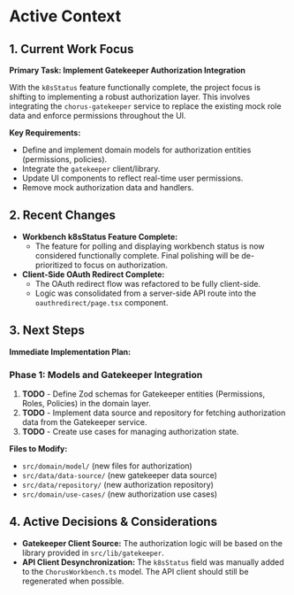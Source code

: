 # Active Context

## 1. Current Work Focus

**Primary Task: Implement Gatekeeper Authorization Integration**

With the `k8sStatus` feature functionally complete, the project focus is shifting to implementing a robust authorization layer. This involves integrating the `chorus-gatekeeper` service to replace the existing mock role data and enforce permissions throughout the UI.

**Key Requirements:**

- Define and implement domain models for authorization entities (permissions, policies).
- Integrate the `gatekeeper` client/library.
- Update UI components to reflect real-time user permissions.
- Remove mock authorization data and handlers.

## 2. Recent Changes

- **Workbench k8sStatus Feature Complete:**
  - The feature for polling and displaying workbench status is now considered functionally complete. Final polishing will be de-prioritized to focus on authorization.
- **Client-Side OAuth Redirect Complete:**
  - The OAuth redirect flow was refactored to be fully client-side.
  - Logic was consolidated from a server-side API route into the `oauthredirect/page.tsx` component.

## 3. Next Steps

**Immediate Implementation Plan:**

### Phase 1: Models and Gatekeeper Integration

1. **TODO** - Define Zod schemas for Gatekeeper entities (Permissions, Roles, Policies) in the domain layer.
2. **TODO** - Implement data source and repository for fetching authorization data from the Gatekeeper service.
3. **TODO** - Create use cases for managing authorization state.

**Files to Modify:**

- `src/domain/model/` (new files for authorization)
- `src/data/data-source/` (new gatekeeper data source)
- `src/data/repository/` (new authorization repository)
- `src/domain/use-cases/` (new authorization use cases)

## 4. Active Decisions & Considerations

- **Gatekeeper Client Source:** The authorization logic will be based on the library provided in `src/lib/gatekeeper`.
- **API Client Desynchronization:** The `k8sStatus` field was manually added to the `ChorusWorkbench.ts` model. The API client should still be regenerated when possible.
